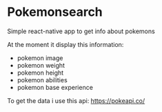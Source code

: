 # Pokemonsearch
Simple react-native app to get info about pokemons

At the moment it display this information:
- pokemon image
- pokemon weight
- pokemon height
- pokemon abilities
- pokemon base experience

To get the data i use this api:
https://pokeapi.co/
